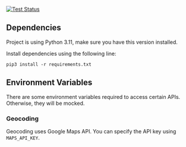 [![Test Status](https://github.com/justinbrick/capstone-project-shipping-api/actions/workflows/python-app.yml/badge.svg)](https://github.com/justinbrick/capstone-project-shipping-api/actions/workflows/python-app.yml)

## Dependencies
Project is using Python 3.11, make sure you have this version installed.

Install dependencies using the following line:
```
pip3 install -r requirements.txt
```

## Environment Variables
There are some environment variables required to access certain APIs. Otherwise, they will be mocked.
### Geocoding
Geocoding uses Google Maps API. You can specify the API key using `MAPS_API_KEY`.
